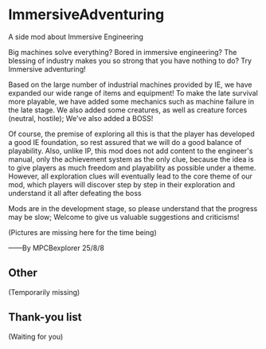 # ImmersiveAdventuring
A side mod about Immersive Engineering

Big machines solve everything? Bored in immersive engineering? The blessing of industry makes you so strong that you have nothing to do? Try Immersive adventuring!

Based on the large number of industrial machines provided by IE, we have expanded our wide range of items and equipment! To make the late survival more playable, we have added some mechanics such as machine failure in the late stage. We also added some creatures, as well as creature forces (neutral, hostile); We've also added a BOSS!

Of course, the premise of exploring all this is that the player has developed a good IE foundation, so rest assured that we will do a good balance of playability. Also, unlike IP, this mod does not add content to the engineer's manual, only the achievement system as the only clue, because the idea is to give players as much freedom and playability as possible under a theme. However, all exploration clues will eventually lead to the core theme of our mod, which players will discover step by step in their exploration and understand it all after defeating the boss

Mods are in the development stage, so please understand that the progress may be slow; Welcome to give us valuable suggestions and criticisms!

(Pictures are missing here for the time being)

——By MPCBexplorer 25/8/8
## Other
(Temporarily missing)
## Thank-you list
(Waiting for you)
